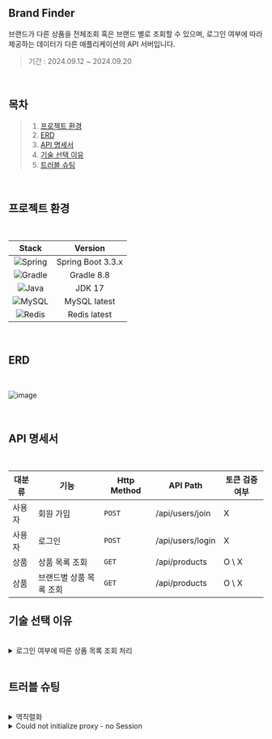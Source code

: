 ## Brand Finder
브랜드가 다른 상품을 전체조회 혹은 브랜드 별로 조회할 수 있으며, 로그인 여부에 따라 제공하는 데이터가 다른 애플리케이션의 API 서버입니다.

>기간 : 2024.09.12 ~ 2024.09.20

</br>

## 목차
> 1. [프로젝트 환경](#프로젝트-환경)
> 2. [ERD](#ERD)
> 3. [API 명세서](#API-명세서)
> 4. [기술 선택 이유](#기술-선택-이유)
> 5. [트러블 슈팅](#트러블-슈팅)

</br>

## 프로젝트 환경
</br>

| Stack                                                                                                        | Version           |
|:------------------------------------------------------------------------------------------------------------:|:-----------------:|
| ![Spring](https://img.shields.io/badge/spring-%236DB33F.svg?style=for-the-badge&logo=spring&logoColor=white) | Spring Boot 3.3.x |
| ![Gradle](https://img.shields.io/badge/Gradle-02303A.svg?style=for-the-badge&logo=Gradle&logoColor=white)    | Gradle 8.8       |
| ![Java](https://img.shields.io/badge/java-%23ED8B00.svg?style=for-the-badge&logo=openjdk&logoColor=white)    | JDK 17           |
| ![MySQL](https://img.shields.io/badge/mysql-4479A1.svg?style=for-the-badge&logo=mysql&logoColor=white)       | MySQL latest        |
| ![Redis](https://img.shields.io/badge/redis-%23DD0031.svg?style=for-the-badge&logo=redis&logoColor=white)    | Redis latest        |

</br>

## ERD
</br>

![image](https://github.com/user-attachments/assets/f8670c71-d5ce-43ef-bab4-33d1622c0aef)


</br>

## API 명세서
</br>

| 대분류 | 기능 | Http Method | API Path | 토큰 검증 여부 | 
| --- | --- | --- | --- | --- |
| 사용자 | 회원 가입 | `POST` | /api/users/join | X | 
|사용자 | 로그인 | `POST` | /api/users/login | X | 
| 상품 | 상품 목록 조회 | `GET` | /api/products | O \ X | 
| 상품 | 브랜드별 상품 목록 조회 | `GET` | /api/products | O \ X |

## 기술 선택 이유
</br>

<details><summary>로그인 여부에 따른 상품 목록 조회 처리
</summary>
  
*우선 로그인 여부에 따라서 사용자에게 보여지는 데이터가 다르기 때문에 반환 DTO를 두 가지를 생성했습니다. 처음에는 리다이렉트를 사용하려고 했으나 리다이렉트 방식은 데이터 전달에 한계가 있었습니다. 이를 해결하기 위해, 공통된 부모 객체를 반환하여 두 가지 경우를 모두 처리할 수 있도록 구현하였습니다.*

</details>

</br>

## 트러블 슈팅
</br>

<details><summary>역직렬화
</summary>
  
*상품 목록 조회 기능 테스트 코드 작성 과정에서 `org.springframework.web.client.RestClientException` 에러가 발생했습니다. 에러 메시지를 번역해보니 JSON 데이터를 자바 객체로 역직렬화할 수 없어서 발생한 것이었습니다.  아래가 에러 발생 코드입니다.*
```
ResponseEntity<List<ProductNoLoginResponse>> responseEntity 
                = testRestTemplate.exchange("/api/products/", HttpMethod.GET, 
                                              null, new ParameterizedTypeReference<>() {});
```
*로그인 기능 테스트 코드를 같은 방법으로 작성할 땐 발생되지 않은 에러였기 때문에 원인이 무엇인지 찾는데 시간을 많이 할애할 수 밖에 없었습니다.*
```
ResponseEntity<String> result = testRestTemplate.exchange("/api/users/login", HttpMethod.POST, 
                                                            entity, String.class);
```
*두 코드의 차이점은 `SuccessResponse`에 저장된 타입 뿐이었습니다. 그래서 기본 자료형일 때에도 Jackson을 이용해 역직렬화가 실행되는지 확인해보았는데, 기본 자료형일 경우에는 역직렬화가 실행되지 않는다는 것을 발견했습니다.*
```
ResponseEntity<SuccessResponse<List<ProductNoLoginResponse>>> responseEntity
          = testRestTemplate.exchange("/api/products/", HttpMethod.GET, null,
                						            new ParameterizedTypeReference<>() {});
```
*Jackson 라이브러리를 사용해서 역직렬화를 할 때엔 지정 객체를 정확하게 기재해야 한다는 것을 깨달았습니다. 하지만 여전히 이유는 잘 모르는 상황이었습니다. 구현을 마치고 좀 더 찾아보니 에러가 발생한 데이터의 타입이 런타임 시점에서 소거되는 List인 것이 문제였습니다. List는 제네릭 타입으로 런타임 시점에서 타입이 소거됩니다. 때문에 Jackson에게 정확한 타입 정보를 전달해야 역직렬화가 가능합니다.*

</details>


<details><summary>Could not initialize proxy - no Session
</summary>
  
*로그인을 한 상태에서 상품 목록 조회를 할 때 발생한 오류입니다. 해당 오류가 발생했을 때 `User` 엔티티는 연관 관계 객체로 `Rank`를 가지고 있었고 FetchType은 LAZY로 정의된 상황이었습니다. 아래는 에러가 발생한 메소드입니다.*
```
@Override
public UserDetails loadUserByUsername(String username) throws UsernameNotFoundException {
     User user = Optional.of(userRepository.findByUsername(username))
                .orElseThrow(() -> new NullPointerException(ErrorCode.ACCOUNT_NOT_FOUND.getMessage()));
     log.info("{}의 등급은 {} 입니다.", user.getUsername(), user.getRank().getName());
     return new UserDetailsImpl(user);
}
```
*LAZY는 엔티티가 호출될 때가 아닌 해당 연관 관계 객체에 접근할 때 초기화가 됩니다. 접근 전까지는 영속성 컨텍스트에 프록시 객체로 저장됩니다. 문제는 이 영속성 컨텍스트가 트랜잭션과 생명주기 같다는 점에서 발생합니다. 오류가 발생한 코드에서 트랜잭션 범위는 `userRepository.findByUsername(username)` 메소드 입니다. 즉, `findByUsername()` 메소드가 종료되면 트랜잭션도 종료됩니다. 영속성 컨텍스트 또한 종료됩니다. 프록시 객체로 저장되었던 `Rank`도 함께 삭제되기 때문에 `log`에서 `Rank`의 필드를 호출할 때 오류가 발생했던 것입니다. 해결방법은 대표적으로 두 가지입니다. `FetchType`을 `EAGER`로 변경하거나 트랜잭션의 범위를 넓히는 것입니다. 저는 선택의 여지가 있다면 트랜잭션의 범위를 넓히는 것이 메모리 관리 방면에서 더 효율적이라고 생각했기 때문에 `loadUserByUsername()` 메소드에 `@Transational` 어노테이션을 정의해줌으로써 트랜잭션 범위를 넓혔습니다.*

</details>
